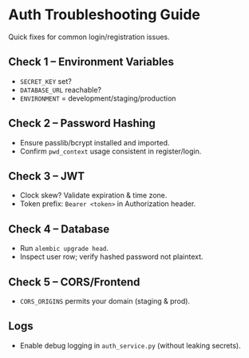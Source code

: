 # Auth Troubleshooting Guide
Quick fixes for common login/registration issues.

## Check 1 – Environment Variables
- `SECRET_KEY` set?
- `DATABASE_URL` reachable?
- `ENVIRONMENT` = development/staging/production

## Check 2 – Password Hashing
- Ensure passlib/bcrypt installed and imported.
- Confirm `pwd_context` usage consistent in register/login.

## Check 3 – JWT
- Clock skew? Validate expiration & time zone.
- Token prefix: `Bearer <token>` in Authorization header.

## Check 4 – Database
- Run `alembic upgrade head`.
- Inspect user row; verify hashed password not plaintext.

## Check 5 – CORS/Frontend
- `CORS_ORIGINS` permits your domain (staging & prod).

## Logs
- Enable debug logging in `auth_service.py` (without leaking secrets).
